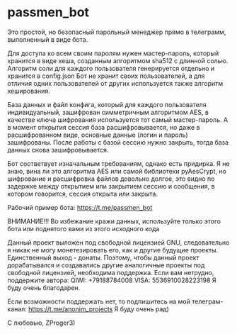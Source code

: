 # passmen_bot

Это простой, но безопасный парольный менеджер прямо в телеграмм, выполненный в виде бота.

Для доступа ко всем своим паролям нужен мастер-пароль, который хранится в виде хеша, созданным алгоритмом sha512 с длинной солью.
Алгоритм соли для каждого пользователя генерируется отдельно и хранится в config.json
Бот не хранит своих пользователей, а для отличия одних пользователей от других используется также алгоритм хеширования.

База данных и файл конфига, который для каждого пользователя индивидуальный, зашифрован симметричным алгоритмом AES, в качестве ключа шифрования используется тот самый мастер-пароль.
А в момент открытия сессия база расшифровывается, но даже в расшифрованном виде, основные данные (логин и пароль) зашифрованы.
После работы с базой сессию нужно закрыть, тогда база данных снова зашифровывается.

Бот соответвует изначальным требованиям, однако есть придирка. Я не знаю, вина ли это алгоритма AES или самой библиотеки pyAesCrypt, но шифрование и расшифровка файлов довольно долгое, это видно по задержке между открытием или закрытием сессию и сообщения, в котором говорится, сессия открыта или закрыта.


Рабочий пример бота: https://t.me/passmen_bot

ВНИМАНИЕ!!! Во избежание кражи данных, используйте только этого бота или поднятого вами из этого исходного кода


Данный проект выложен под свободной лицензией GNU, следовательно я никак не могу монетезировать его, как и другие будущие проекты. Единственный выход - донаты.
Поэтому, чтобы данный проект дорабатывался и создавались другие аналогичные проекты под свободной лицензией, необходима поддержка.
Если вам нетрудно, поддержите автора:
QIWI: +79188784008
VISA: 5536910028223198
Я буду очень благодарен.

Если возможности поддержать нет, то подпишитесь на мой телеграм-канал: https://t.me/anonim_projects
Я буду очень рад)


С любовью, ZProger3)
